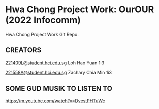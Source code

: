 # Hwa Chong Project Work: OurOUR (2022 Infocomm)
Hwa Chong Project Work Git Repo.


## CREATORS
221409L@student.hci.edu.sg Loh Hao Yuan 1i3

221558A@student.hci.edu.sg Zachary Chia Min 1i3

## SOME GUD MUSIK TO LISTEN TO
https://m.youtube.com/watch?v=DvestPHTuWc
